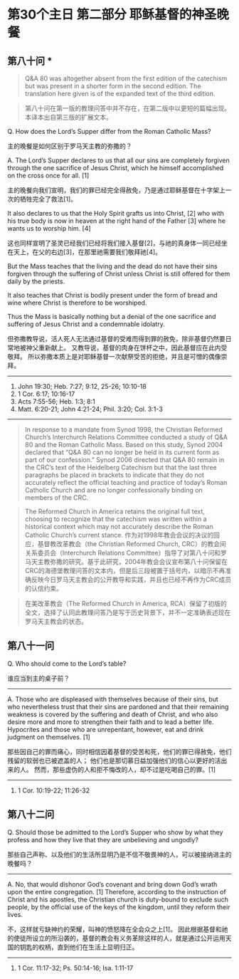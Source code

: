 # 第30个主日 第二部分 耶稣基督的神圣晚餐

## 第八十问 *

> Q&A 80 was altogether absent from the first edition of the catechism but was present in a shorter form in the second edition. The translation here given is of the expanded text of the third edition.

> 第八十问在第一版的教理问答中并不存在，在第二版中以更短的篇幅出现。本译本出自第三版的扩展文本。

Q. How does the Lord’s Supper
differ from the Roman Catholic Mass?

主的晚餐是如何区别于罗马天主教的弥撒的？

A. The Lord’s Supper declares to us
that all our sins are completely forgiven
through the one sacrifice of Jesus Christ,
which he himself accomplished on the cross once for all. [1]

主的晚餐向我们宣明，我们的罪已经完全得赦免，乃是通过耶稣基督在十字架上一次的牺牲完全了救法[1]。

It also declares to us
that the Holy Spirit grafts us into Christ, [2]
who with his true body
is now in heaven at the right hand of the Father [3]
where he wants us to worship him. [4]

这也同样宣明了圣灵已经我们已经将我们接入基督[2]，与祂的真身体一同已经坐在天上，在父的右边[3]，在那里祂需要我们敬拜祂[4]。

But the Mass teaches
that the living and the dead
do not have their sins forgiven
through the suffering of Christ
unless Christ is still offered for them daily by the priests.

It also teaches
that Christ is bodily present
under the form of bread and wine
where Christ is therefore to be worshiped.

Thus the Mass is basically
nothing but a denial
of the one sacrifice and suffering of Jesus Christ
and a condemnable idolatry.

但弥撒教导说，活人死人无法通过基督的受难而得到罪的赦免，除非基督仍然要日常地被神父重新献上。
又教导说，基督的肉身在饼杯之中，因此基督应在此内受敬拜。
所以弥撒本质上是对耶稣基督一次献祭受苦的拒绝，并且是可憎的偶像崇拜。

---

1. John 19:30; Heb. 7:27; 9:12, 25-26; 10:10-18
2. 1 Cor. 6:17; 10:16-17
3. Acts 7:55-56; Heb. 1:3; 8:1
4. Matt. 6:20-21; John 4:21-24; Phil. 3:20; Col. 3:1-3

---

> In response to a mandate from Synod 1998, the Christian Reformed Church’s Interchurch Relations Committee conducted a study of Q&A 80 and the Roman Catholic Mass. Based on this study, Synod 2004 declared that “Q&A 80 can no longer be held in its current form as part of our confession.” Synod 2006 directed that Q&A 80 remain in the CRC’s text of the Heidelberg Catechism but that the last three paragraphs be placed in brackets to indicate that they do not accurately reflect the official teaching and practice of today’s Roman Catholic Church and are no longer confessionally binding on members of the CRC.

> The Reformed Church in America retains the original full text, choosing to recognize that the catechism was written within a historical context which may not accurately describe the Roman Catholic Church’s current stance.
> 作为对1998年教会会议的决议的回应，基督教改革教会（the Christian Reformed Church, CRC）的教会间关系委员会（Interchurch Relations Committee）指导了对第八十问和罗马天主教弥撒的研究。基于此研究，2004年教会会议宣布第八十问保留在CRC的海德堡教理问答的文本内，但是后三段被置于括号内，以暗示不再准确反映今日罗马天主教会的公开教导和实践，并且也已经不再作为CRC成员的认信约束。

> 在美改革教会（The Reformed Church in America, RCA）保留了初版的全文，选择了认同此教理问答乃是写于历史背景下，并不一定准确表述现在罗马天主教会的状态。

## 第八十一问

Q. Who should come to the Lord’s table?

谁应当到主的桌子前？

---

A. Those who are displeased with themselves
because of their sins,
but who nevertheless trust
that their sins are pardoned
and that their remaining weakness is covered
by the suffering and death of Christ,
and who also desire more and more
to strengthen their faith
and to lead a better life.
Hypocrites and those who are unrepentant, however,
eat and drink judgment on themselves. [1]

那些因自己的罪而痛心，同时相信因着基督的受苦和死，他们的罪已得赦免，他们残留的软弱也已被遮盖的人；
他们也是那切慕日益加强他们的信心以更好的活出来的人。
然而，那些虚伪的人和拒不悔改的人，却不过是吃喝自己的罪。[1]

---

1. 1 Cor. 10:19-22; 11:26-32

## 第八十二问

Q. Should those be admitted
to the Lord’s Supper
who show by what they profess and how they live
that they are unbelieving and ungodly?

那些自己声称、以及他们的生活所显明乃是不信不敬畏神的人，可以被接纳进主的晚餐吗？

---

A. No, that would dishonor God’s covenant
and bring down God’s wrath upon the entire congregation. [1]
Therefore, according to the instruction of Christ
and his apostles,
the Christian church is duty-bound to exclude such people,
by the official use of the keys of the kingdom,
until they reform their lives.

不，这样就亏缺神约的荣耀，叫神的愤怒降在全会众之上[1]。
因此根据基督和祂的使徒所设立的所沿袭的，基督的教会有义务革除这样的人，就是通过公开运用天国的钥匙的权柄，直到他们在生活上显明归正。

---

1. 1 Cor. 11:17-32; Ps. 50:14-16; Isa. 1:11-17

